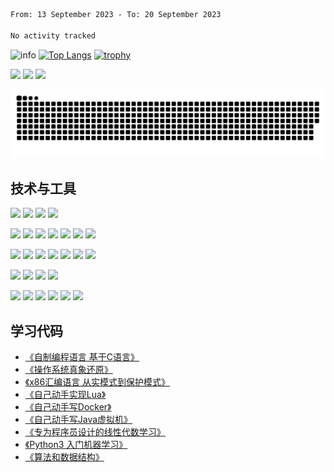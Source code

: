 <!--START_SECTION:waka-->

```txt
From: 13 September 2023 - To: 20 September 2023

No activity tracked
```

<!--END_SECTION:waka-->

![info](https://github-readme-stats.vercel.app/api?username=chenlingmin&show_icons=true&count_private=true&hide=prs&theme=default_repocard)
[![Top Langs](https://github-readme-stats.vercel.app/api/top-langs/?username=chenlingmin&layout=compact)](https://github.com/anuraghazra/github-readme-stats)
[![trophy](https://github-profile-trophy.vercel.app/?username=chenlingmin&rank=-B&margin-w=6)](https://github.com/chenlingmin)

[![](https://img.shields.io/badge/OS-Arch%20Linux-33aadd?style=flat-square&logo=arch-linux&logoColor=ffffff)](https://www.archlinux.org/)
[![](https://img.shields.io/badge/macOS-Hackintosh-292e33?style=flat-square&logo=apple&logoColor=ffffff)](https://www.tonymacx86.com/)
![](https://visitor-badge.glitch.me/badge?page_id=CasterWx.readme)

![](https://raw.githubusercontent.com/chenlingmin/chenlingmin/main/assets/github-contribution-grid-snake.svg)  

## 技术与工具
[![](https://img.shields.io/badge/Java-informational?style=flat&logo=java&logoColor=white&color=0A8754)](##)
[![](https://img.shields.io/badge/Go-informational?style=flat&logo=go&logoColor=white&color=0A8754)](##)
[![](https://img.shields.io/badge/Kotlin-informational?style=flat&logo=kotlin&logoColor=white&color=0A8754)](##)
[![](https://img.shields.io/badge/Python-informational?style=flat&logo=python&logoColor=white&color=0A8754)](##)


[![](https://img.shields.io/badge/Spring%20Boot-informational?style=flat&logo=spring-boot&logoColor=white&color=0A8754)](##)
[![](https://img.shields.io/badge/Spring%20Cloud-informational?style=flat&logo=spring&logoColor=white&color=0A8754)](##)
[![](https://img.shields.io/badge/JavaScript-informational?style=flat&logo=javascript&logoColor=white&color=0A8754)](##)
[![](https://img.shields.io/badge/HTML-informational?style=flat&logo=html5&logoColor=white&color=0A8754)](##)
[![](https://img.shields.io/badge/CSS-informational?style=flat&logo=css-wizardry&logoColor=white&color=0A8754)](##)
[![](https://img.shields.io/badge/JPA-informational?style=flat&logo=hibernate&logoColor=white&color=0A8754)](##)
[![](https://img.shields.io/badge/Hibernate-informational?style=flat&logo=hibernate&logoColor=white&color=0A8754)](##)

[![](https://img.shields.io/badge/Git-informational?style=flat&logo=git&logoColor=white&color=D35400)](##)
[![](https://img.shields.io/badge/Mysql-informational?style=flat&logo=mysql&logoColor=white&color=D35400)](##)
[![](https://img.shields.io/badge/Redis-informational?style=flat&logo=Redis&logoColor=white&color=D35400)](##)
[![](https://img.shields.io/badge/Kafka-informational?style=flat&logo=Apache-Kafka&logoColor=white&color=D35400)](##)
[![](https://img.shields.io/badge/Elasticsearch-informational?style=flat&logo=Elasticsearch&logoColor=white&color=D35400)](##)
[![](https://img.shields.io/badge/Docker-informational?style=flat&logo=docker&logoColor=white&color=D35400)](##)
[![](https://img.shields.io/badge/kubernetes-informational?style=flat&logo=kubernetes&logoColor=white&color=D35400)](##)

[![](https://img.shields.io/badge/IntelliJ_IDEA-informational?style=flat&logo=intellij-idea&logoColor=white&color=0F40C3)](##)
[![](https://img.shields.io/badge/IntelliJ_GoLand-informational?style=flat&logo=intellij-goland&logoColor=white&color=0F40C3)](##)
[![](https://img.shields.io/badge/vscode-informational?style=flat&logo=Visual-Studio-Code&logoColor=white&color=0F40C3)](##)
[![](https://img.shields.io/badge/vim-informational?style=flat&logo=vim&logoColor=white&color=0F40C3)](##)

[![](https://img.shields.io/badge/Amazon_AWS-informational?style=flat&logo=Amazon-AWS&logoColor=white&color=484E3A)](##)
[![](https://img.shields.io/badge/Amazon_EKS-informational?style=flat&logo=Amazon-EKS&logoColor=white&color=484E3A)](##)
[![](https://img.shields.io/badge/Amazon_RDS-informational?style=flat&logo=Amazon-RDS&logoColor=white&color=484E3A)](##)
[![](https://img.shields.io/badge/Amazon_S3-informational?style=flat&logo=Amazon-S3&logoColor=white&color=484E3A)](##)
[![](https://img.shields.io/badge/Amazon_Lambda-informational?style=flat&logo=Amazon-Lambda&logoColor=white&color=484E3A)](##)
[![](https://img.shields.io/badge/aliyun-informational?style=flat&logo=Alibaba-cloud&logoColor=white&color=484E3A)](##)



## 学习代码

* [《自制编程语言 基于C语言》](https://github.com/chenlingmin/sparrow)
* [《操作系统真象还原》](https://github.com/chenlingmin/os-learn)
* [《x86汇编语言 从实模式到保护模式》](https://github.com/chenlingmin/x86_assembly)
* [《自己动手实现Lua》](https://github.com/chenlingmin/luago)
* [《自己动手写Docker》](https://github.com/chenlingmin/mydocker)
* [《自己动手写Java虚拟机》](https://github.com/chenlingmin/jvmgo)
* [《专为程序员设计的线性代数学习》](https://github.com/chenlingmin/Play-with-Linear-Algebra)
* [《Python3 入门机器学习》](https://github.com/chenlingmin/python3-ml)
* [《算法和数据结构》](https://github.com/chenlingmin/algorithms)
